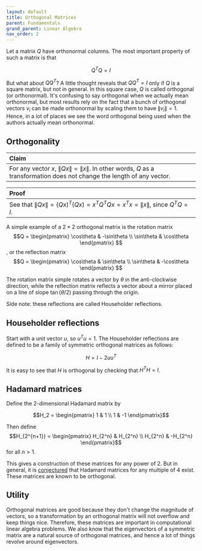```yaml
---
layout: default
title: Orthogonal Matrices
parent: Fundamentals
grand_parent: Linear Algebra
nav_order: 2
---
```


Let a matrix $Q$ have orthonormal columns. The most important property of such a matrix is that

$$Q^TQ = I$$

But what about $QQ^T$? A little thought reveals that $QQ^T = I$ only if $Q$ is a square matrix, but not in general. In this square case, $Q$ is called orthogonal (or orthonormal). It's confusing to say orthogonal when we actually mean orthonormal, but most results rely on the fact that a bunch of orthogonal vectors $v_i$ can be made orthonormal by scaling them to have $\lVert v_i\rVert = 1$. Hence, in a lot of places we see the word orthogonal being used when the authors actually mean orthonormal.


## Orthogonality

| <span class="fs-4 text-green-200">Claim</span> |
|:---------------|
| For any vector $x$, $\lVert Qx\rVert = \lVert x\rVert$. In other words, $Q$ as a transformation does not change the length of any vector. |

| <span class="fs-4 text-green-200">Proof</span> |
|:---------------|
| See that $\lVert Qx\rVert = (Qx)^T(Qx) = x^TQ^TQx = x^Tx = \lVert x\rVert$, since $Q^TQ = I$.|

A simple example of a $2\times 2$ orthogonal matrix is the rotation matrix
$$Q = \begin{pmatrix}
    \cos\theta & -\sin\theta \\
    \sin\theta & \cos\theta
    \end{pmatrix}
$$,
or the reflection matrix
$$Q = \begin{pmatrix}
    \cos\theta & \sin\theta \\
    \sin\theta & -\cos\theta
    \end{pmatrix}
$$

The rotation matrix simple rotates a vector by $\theta$ in the anti-clockwise direction, while the reflection matrix reflects a vector about a mirror placed on a line of slope $\tan(\theta/2)$ passing through the origin.

Side note: these reflections are called <span class="text-green-200">Householder reflections</span>.

## Householder reflections
Start with a unit vector $u$, so $u^Tu = 1$. The Householder reflections are defined to be a family of symmetric orthogonal matrices as follows:

$$H = I - 2uu^T$$

It is easy to see that $H$ is orthogonal by checking that $H^TH = I$.

## Hadamard matrices
Define the $2$-dimensional Hadamard matrix by

$$H_2 =
    \begin{pmatrix}
    1 & 1 \\
    1 & -1
    \end{pmatrix}$$

Then define $$H_{2^{n+1}} = \begin{pmatrix}
    H_{2^n} & H_{2^n} \\
    H_{2^n} & -H_{2^n}
    \end{pmatrix}$$
for all $n > 1$.

This gives a construction of these matrices for any power of 2. But in general, it is [conjectured](https://en.wikipedia.org/wiki/Hadamard_matrix#Hadamard_conjecture) that Hadamard matrices for any multiple of 4 exist. These matrices are known to be orthogonal.


## Utility
Orthogonal matrices are good because they don't change the magnitude of vectors, so a transformation by an orthogonal matrix will not overflow and keep things nice. Therefore, these matrices are important in computational linear algebra problems. We also know that the eigenvectors of a symmetric matrix are a natural source of orthogonal matrices, and hence a lot of things revolve around eigenvectors.

